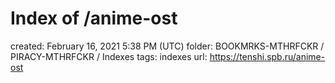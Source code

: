 # Index of /anime-ost

created: February 16, 2021 5:38 PM (UTC)
folder: BOOKMRKS-MTHRFCKR / PIRACY-MTHRFCKR / Indexes
tags: indexes
url: https://tenshi.spb.ru/anime-ost